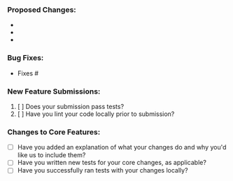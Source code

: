 ### Proposed Changes:

-
-
-

<!-- You can erase any parts of this template not applicable to your Pull Request. -->

### Bug Fixes:

-   Fixes #

### New Feature Submissions:

1. [ ] Does your submission pass tests?
2. [ ] Have you lint your code locally prior to submission?

### Changes to Core Features:

-   [ ] Have you added an explanation of what your changes do and why you'd like us to include them?
-   [ ] Have you written new tests for your core changes, as applicable?
-   [ ] Have you successfully ran tests with your changes locally?
